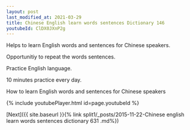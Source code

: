 ```yaml
---
layout: post
last_modified_at: 2021-03-29
title: Chinese English learn words sentences Dictionary 146 
youtubeId: ClDX0JXnP2g
---
```

 
 
Helps to learn English words and sentences for Chinese speakers.

Opportunitiy to repeat the words sentences. 

Practice English language. 
 
10 minutes practice every day. 
 
How to learn English words and sentences for Chinese speakers 
 
{% include youtubePlayer.html id=page.youtubeId %}
 
 
[Next]({{ site.baseurl }}{% link  split1/_posts/2015-11-22-Chinese english learn words sentences dictionary 631 .md%})
 
